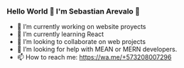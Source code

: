 ### Hello World 🤪 I'm Sebastian Arevalo 👋

- 🔭 I’m currently working on website proyects
- 🌱 I’m currently learning React
- 👯 I’m looking to collaborate on web projects
- 🤔 I’m looking for help with MEAN or MERN developers.
- 📫 How to reach me: https://wa.me/+573208007296

